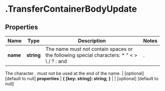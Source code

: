 # .TransferContainerBodyUpdate

## Properties
Name | Type | Description | Notes
------------ | ------------- | ------------- | -------------
**name** | **string** | The name must not contain spaces or the following special characters: * \" < > \\ / ? : and |.
The character . must not be used at the end of the name.
 | [optional] [default to null]
**properties** | **{ [key: string]: string; }** |  | [optional] [default to null]


